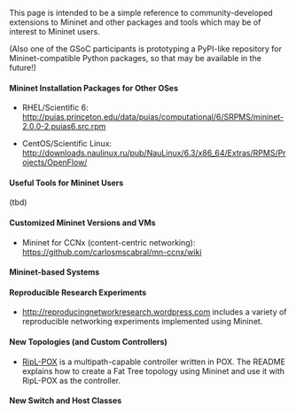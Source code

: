 This page is intended to be a simple reference to community-developed extensions to Mininet and other packages and tools which may be of interest to Mininet users.

(Also one of the GSoC participants is prototyping a PyPI-like repository for Mininet-compatible Python packages, so that may be available in the future!)

#### Mininet Installation Packages for Other OSes

* RHEL/Scientific 6: http://puias.princeton.edu/data/puias/computational/6/SRPMS/mininet-2.0.0-2.puias6.src.rpm

* CentOS/Scientific Linux: http://downloads.naulinux.ru/pub/NauLinux/6.3/x86_64/Extras/RPMS/Projects/OpenFlow/

#### Useful Tools for Mininet Users

(tbd)

#### Customized Mininet Versions and VMs

* Mininet for CCNx (content-centric networking): https://github.com/carlosmscabral/mn-ccnx/wiki

#### Mininet-based Systems

#### Reproducible Research Experiments

* http://reproducingnetworkresearch.wordpress.com includes a variety of reproducible networking experiments implemented using Mininet.

#### New Topologies (and Custom Controllers)

* [RipL-POX](https://github.com/brandonheller/riplpox) is a multipath-capable controller written in POX. The README explains how to create a Fat Tree topology using Mininet and use it with RipL-POX as the controller.

#### New Switch and Host Classes

